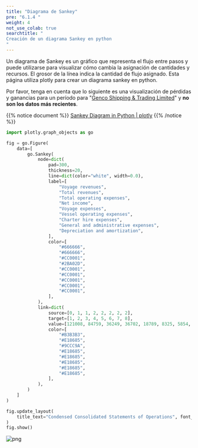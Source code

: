 ```yaml
---
title: "Diagrama de Sankey"
pre: "6.1.4 "
weight: 4
not_use_colab: true
searchtitle: "
Creación de un diagrama Sankey en python
"
---
```


Un diagrama de Sankey es un gráfico que representa el flujo entre pasos y puede utilizarse para visualizar cómo cambia la asignación de cantidades y recursos. El grosor de la línea indica la cantidad de flujo asignado. Esta página utiliza plotly para crear un diagrama sankey en python.

Por favor, tenga en cuenta que lo siguiente es una visualización de pérdidas y ganancias para un período para "[Genco Shipping & Trading Limited](https://www.gencoshipping.com/)" y **no son los datos más recientes**.

{{% notice document %}}
[Sankey Diagram in Python | plotly](https://plotly.com/python/sankey-diagram/)
{{% /notice %}}


```python
import plotly.graph_objects as go

fig = go.Figure(
    data=[
        go.Sankey(
            node=dict(
                pad=300,
                thickness=20,
                line=dict(color="white", width=0.0),
                label=[
                    "Voyage revenues",
                    "Total revenues",
                    "Total operating expenses",
                    "Net income",
                    "Voyage expenses",
                    "Vessel operating expenses",
                    "Charter hire expenses",
                    "General and administrative expenses",
                    "Depreciation and amortization",
                ],
                color=[
                    "#666666",
                    "#666666",
                    "#CC0001",
                    "#2BA02D",
                    "#CC0001",
                    "#CC0001",
                    "#CC0001",
                    "#CC0001",
                    "#CC0001",
                ],
            ),
            link=dict(
                source=[0, 1, 1, 2, 2, 2, 2, 2],
                target=[1, 2, 3, 4, 5, 6, 7, 8],
                value=[121008, 84759, 36249, 36702, 18789, 8325, 5854, 13769],
                color=[
                    "#B3B3B3",
                    "#E18685",
                    "#9CCC9A",
                    "#E18685",
                    "#E18685",
                    "#E18685",
                    "#E18685",
                    "#E18685",
                ],
            ),
        )
    ]
)

fig.update_layout(
    title_text="Condensed Consolidated Statements of Operations", font_size=18
)
fig.show()
```

![png](/images/visualize/category-groupby/sankey-diagram.png)
